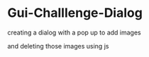 # Gui-Challlenge-Dialog

creating a dialog with a pop up to add images

and deleting those images using js
